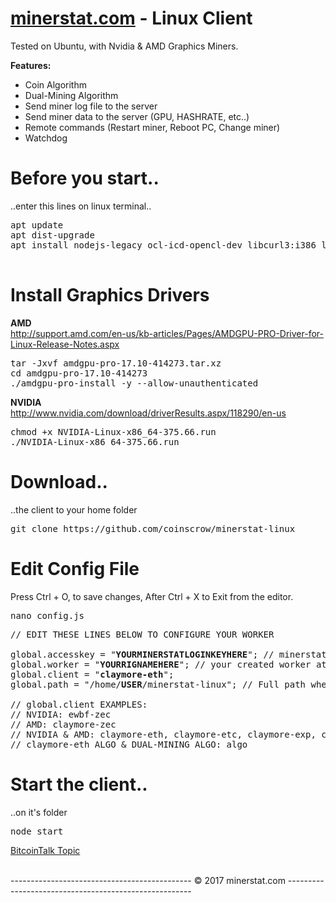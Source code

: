 # <a href="https://minerstat.com" target="_blank">minerstat.com</a> - Linux Client
Tested on Ubuntu, with Nvidia & AMD Graphics Miners.

<b>Features:</b>
- Coin Algorithm
- Dual-Mining Algorithm
- Send miner log file to the server
- Send miner data to the server (GPU, HASHRATE, etc..)
- Remote commands (Restart miner, Reboot PC, Change miner)
- Watchdog 

# Before you start..
..enter this lines on linux terminal..
<pre>
apt update
apt dist-upgrade
apt install nodejs-legacy ocl-icd-opencl-dev libcurl3:i386 libcurl4-openssl-dev unzip php7.0 php7.0-cgi

</pre>

# Install Graphics Drivers

<b>AMD</b> <br>
http://support.amd.com/en-us/kb-articles/Pages/AMDGPU-PRO-Driver-for-Linux-Release-Notes.aspx
<pre>
tar -Jxvf amdgpu-pro-17.10-414273.tar.xz
cd amdgpu-pro-17.10-414273
./amdgpu-pro-install -y --allow-unauthenticated
</pre>

<b>NVIDIA</b> <br>
http://www.nvidia.com/download/driverResults.aspx/118290/en-us
<pre>
chmod +x NVIDIA-Linux-x86_64-375.66.run
./NVIDIA-Linux-x86_64-375.66.run
</pre>

# Download..
..the client to your home folder
<pre>
git clone https://github.com/coinscrow/minerstat-linux
</pre>

# Edit Config File
Press Ctrl + O, to save changes, After Ctrl + X to Exit from the editor.
<pre>
nano config.js
</pre>

<pre>
// EDIT THESE LINES BELOW TO CONFIGURE YOUR WORKER

global.accesskey = "<b>YOURMINERSTATLOGINKEYHERE</b>"; // minerstat.com LOGIN key
global.worker = "<b>YOURRIGNAMEHERE</b>"; // your created worker at the website
global.client = "<b>claymore-eth</b>";
global.path = "/home/<b>USER</b>/minerstat-linux"; // Full path where you cloned the client

// global.client EXAMPLES:
// NVIDIA: ewbf-zec
// AMD: claymore-zec
// NVIDIA & AMD: claymore-eth, claymore-etc, claymore-exp, claymore-music, claymore-ubq
// claymore-eth ALGO & DUAL-MINING ALGO: algo
</pre>

# Start the client..
..on it's folder
<pre>
node start
</pre>

<a href="https://bitcointalk.org/index.php?topic=1772780.0" target="_blank">BitcoinTalk Topic</a>

<br>
--------------------------------------------- © 2017 minerstat.com ------------------------------------------------------
